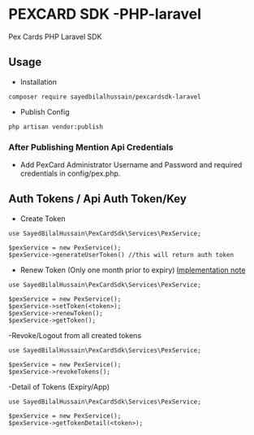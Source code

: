 # PEXCARD SDK -PHP-laravel
Pex Cards PHP Laravel SDK
## Usage

- Installation
```
composer require sayedbilalhussain/pexcardsdk-laravel
```

- Publish Config
```
php artisan vendor:publish
```
### After Publishing Mention Api Credentials
- Add PexCard Administrator Username and Password and required credentials in config/pex.php. 

## Auth Tokens / Api Auth Token/Key
- Create Token 
```
use SayedBilalHussain\PexCardSdk\Services\PexService;

$pexService = new PexService();
$pexService->generateUserToken() //this will return auth token
```
- Renew Token (Only one month prior to expiry)
[Implementation note](https://developer.pexcard.com/docs4#!/Token3258321032323232323232323232323232323232Manage32authentication32for32the32PEX32API4610323232323232323232323232/Token_RenewByAuthorizationPOSTToken_Renew)
```
use SayedBilalHussain\PexCardSdk\Services\PexService;

$pexService = new PexService();
$pexService->setToken(<token>);
$pexService->renewToken();
$pexService->getToken(); 
```
-Revoke/Logout from all created tokens

```
use SayedBilalHussain\PexCardSdk\Services\PexService;

$pexService = new PexService();
$pexService->revokeTokens();
```
-Detail of Tokens (Expiry/App)

```
use SayedBilalHussain\PexCardSdk\Services\PexService;

$pexService = new PexService();
$pexService->getTokenDetail(<token>);
```
